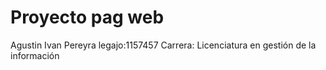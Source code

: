 # Proyecto pag web
Agustin Ivan Pereyra
legajo:1157457
Carrera: Licenciatura en gestión de la información
